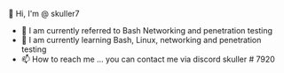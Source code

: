 👋 Hi, I'm @ skuller7
- 👀 I am currently referred to Bash Networking and penetration testing
- 🌱 I am currently learning Bash, Linux, networking and penetration testing
- 📫 How to reach me ... you can contact me via discord skuller # 7920 

<!---
skuller7/skuller7 is a ✨ special ✨ repository because its `README.md` (this file) appears on your GitHub profile.
You can click the Preview link to take a look at your changes.
--->

